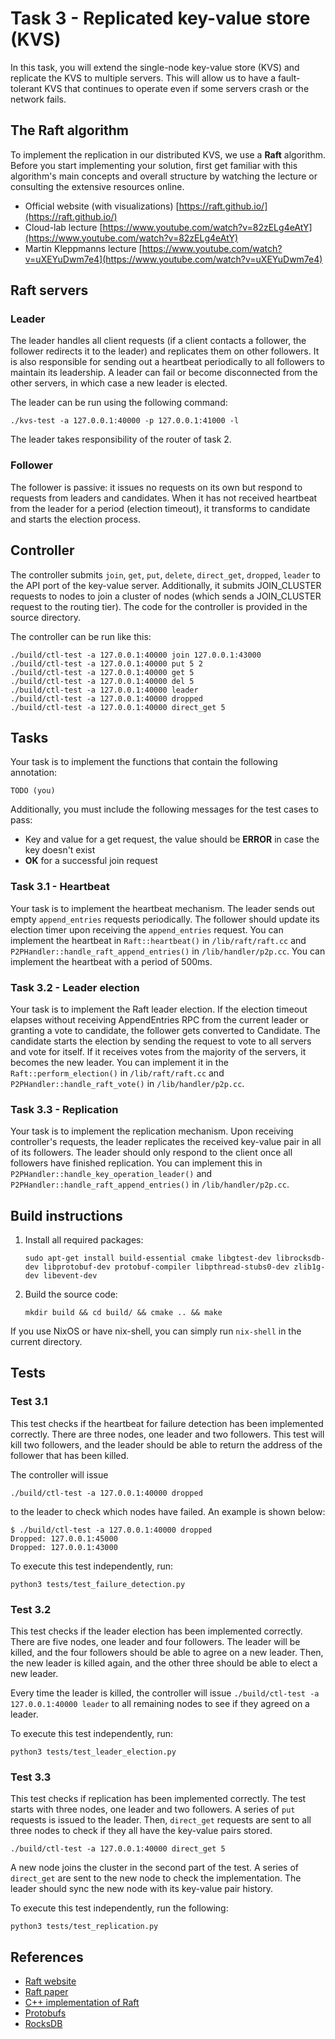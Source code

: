 # Task 3 - Replicated key-value store (KVS)

In this task, you will extend the single-node key-value store (KVS) and replicate the KVS to multiple servers. This will allow us to have a fault-tolerant KVS that continues to operate even if some servers crash or the network fails.

## The Raft algorithm

To implement the replication in our distributed KVS, we use a **Raft** algorithm. Before you start implementing your solution, first get familiar with this algorithm's main concepts and overall structure by watching the lecture or consulting the extensive resources online.

- Official website (with visualizations) [https://raft.github.io/](https://raft.github.io/)
- Cloud-lab lecture [https://www.youtube.com/watch?v=82zELg4eAtY](https://www.youtube.com/watch?v=82zELg4eAtY)
- Martin Kleppmanns lecture [https://www.youtube.com/watch?v=uXEYuDwm7e4](https://www.youtube.com/watch?v=uXEYuDwm7e4)

## Raft servers

### Leader

The leader handles all client requests (if a client contacts a follower, the 
follower redirects it to the leader) and replicates them on other followers.
It is also responsible for sending out a heartbeat periodically to all followers 
to maintain its leadership. A leader can fail or become disconnected from the 
other servers, in which case a new leader is elected.

The leader can be run using the following command:

```
./kvs-test -a 127.0.0.1:40000 -p 127.0.0.1:41000 -l
```

The leader takes responsibility of the router of task 2.

### Follower

The follower is passive: it issues no requests on its own but respond to 
requests from leaders and candidates. When it has not received heartbeat from 
the leader for a period (election timeout), it transforms to candidate 
and starts the election process.  

## Controller

The controller submits `join`, `get`, `put`, `delete`, `direct_get`, `dropped`, 
`leader` to the API port of the key-value server. Additionally, it submits JOIN_CLUSTER 
requests to nodes to join a cluster of nodes (which sends a JOIN_CLUSTER request to the
routing tier). The code for the controller is provided in the source directory.

The controller can be run like this:

```
./build/ctl-test -a 127.0.0.1:40000 join 127.0.0.1:43000
./build/ctl-test -a 127.0.0.1:40000 put 5 2
./build/ctl-test -a 127.0.0.1:40000 get 5
./build/ctl-test -a 127.0.0.1:40000 del 5
./build/ctl-test -a 127.0.0.1:40000 leader
./build/ctl-test -a 127.0.0.1:40000 dropped
./build/ctl-test -a 127.0.0.1:40000 direct_get 5
```

## Tasks

Your task is to implement the functions that contain the following annotation: 

```TODO (you)```

Additionally, you must include the following messages for the test cases to pass:

- Key and value for a get request, the value should be **ERROR** in case the key doesn't exist
- **OK** for a successful join request


### Task 3.1 - Heartbeat

Your task is to implement the heartbeat mechanism. The leader sends out empty
`append_entries` requests periodically. The follower should update its election timer upon 
receiving the `append_entries` request. You can implement the heartbeat in `Raft::heartbeat()` 
in `/lib/raft/raft.cc` and `P2PHandler::handle_raft_append_entries()` in `/lib/handler/p2p.cc`. 
You can implement the heartbeat with a period of 500ms. 


### Task 3.2 - Leader election

Your task is to implement the Raft leader election. If the election timeout elapses without receiving AppendEntries RPC from the current leader or granting a vote to candidate, the follower gets converted to Candidate.
The candidate starts the election by sending the request to vote to all servers and vote for itself. If it receives votes from the majority of the servers, it becomes the new leader. You can implement it in the `Raft::perform_election()` in  `/lib/raft/raft.cc` and `P2PHandler::handle_raft_vote()` in `/lib/handler/p2p.cc`.


### Task 3.3 - Replication

Your task is to implement the replication mechanism. Upon receiving controller's requests, the leader replicates the received key-value pair in all of its followers. The leader should only respond to the
client once all followers have finished replication. You can implement this in `P2PHandler::handle_key_operation_leader()` and `P2PHandler::handle_raft_append_entries()` in `/lib/handler/p2p.cc`.


## Build instructions

1. Install all required packages:

   ```
   sudo apt-get install build-essential cmake libgtest-dev librocksdb-dev libprotobuf-dev protobuf-compiler libpthread-stubs0-dev zlib1g-dev libevent-dev
   ```

2. Build the source code:

   ```
   mkdir build && cd build/ && cmake .. && make
   ```

If you use NixOS or have nix-shell, you can simply run `nix-shell` in the current directory. 

## Tests

### Test 3.1

This test checks if the heartbeat for failure detection has been implemented correctly. There are three nodes, one leader and two followers. This test will kill two followers, and the leader should be able to return the address of the follower that has been killed. 

The controller will issue 

```
./build/ctl-test -a 127.0.0.1:40000 dropped
```

to the leader to check which nodes have failed. 
An example is shown below:

```
$ ./build/ctl-test -a 127.0.0.1:40000 dropped
Dropped: 127.0.0.1:45000
Dropped: 127.0.0.1:43000
```

To execute this test independently, run:
```
python3 tests/test_failure_detection.py
```

### Test 3.2

This test checks if the leader election has been implemented correctly. There are five nodes, one leader and four followers. The leader will be killed, and the four followers should be able to agree on a new leader. Then, the new leader is killed again, and the other three should be able to elect a new leader.

Every time the leader is killed, the controller will issue `./build/ctl-test -a 127.0.0.1:40000 leader`
to all remaining nodes to see if they agreed on a leader.

To execute this test independently, run:
```
python3 tests/test_leader_election.py
```

### Test 3.3

This test checks if replication has been implemented correctly. The test starts with three nodes, one leader and two followers. A series of `put` requests is issued to the leader. Then, `direct_get` requests are sent to all three nodes to check if they all have the key-value pairs stored. 

```
./build/ctl-test -a 127.0.0.1:40000 direct_get 5
```

A new node joins the cluster in the second part of the test. A series of `direct_get` are sent to the new node to check the implementation. 
The leader should sync the new node with its key-value pair history. 


To execute this test independently, run the following:
```
python3 tests/test_replication.py
```

## References
* [Raft website](https://raft.github.io/)
* [Raft paper](https://raft.github.io/raft.pdf)
* [C++ implementation of Raft](https://github.com/eBay/NuRaft)
* [Protobufs](https://developers.google.com/protocol-buffers/docs/cpptutorial)
* [RocksDB](http://rocksdb.org/docs/getting-started.html)
